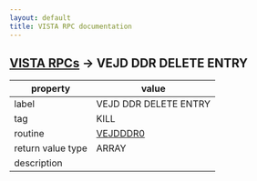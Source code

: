 ```yaml
---
layout: default
title: VISTA RPC documentation
---
```




## [VISTA RPCs](TableOfContent.md) &#8594; VEJD DDR DELETE ENTRY 

 property | value 
--- | --- 
 label | VEJD DDR DELETE ENTRY
 tag | KILL
 routine | [VEJDDDR0](http://code.osehra.org/dox/Routine_VEJDDDR0_source.html)
 return value type | ARRAY
 description | 